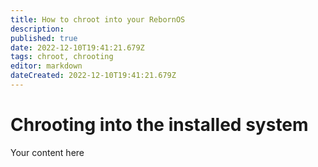 ```yaml
---
title: How to chroot into your RebornOS
description: 
published: true
date: 2022-12-10T19:41:21.679Z
tags: chroot, chrooting
editor: markdown
dateCreated: 2022-12-10T19:41:21.679Z
---
```


# Chrooting into the installed system

Your content here